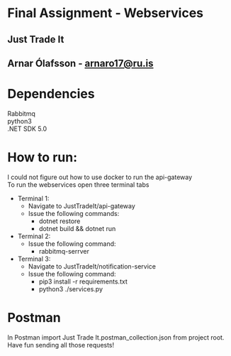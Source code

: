 # Final Assignment - Webservices
## Just Trade It
## Arnar Ólafsson - arnaro17@ru.is

# Dependencies
Rabbitmq  
python3  
.NET SDK 5.0

# How to run:  
I could not figure out how to use docker to run the api-gateway  
To run the webservices open three terminal tabs  
- Terminal 1:  
    - Navigate to JustTradeIt/api-gateway  
    - Issue the following commands:
        - dotnet restore  
        - dotnet build && dotnet run
- Terminal 2:  
    - Issue the following command:  
        - rabbitmq-serrver
- Terminal 3:  
    - Navigate to JustTradeIt/notification-service
    - Issue the following command:
        - pip3 install -r requirements.txt
        - python3 ./services.py

# Postman  
In Postman import Just Trade It.postman_collection.json from project root.  
Have fun sending all those requests!